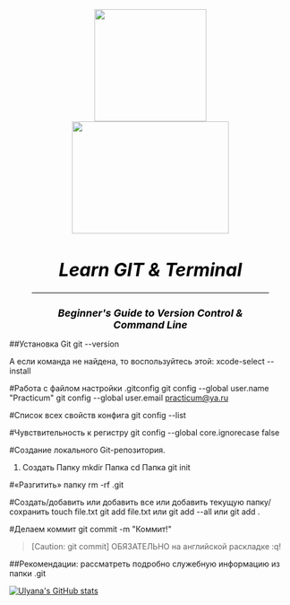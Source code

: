 <style>
   .fig {
    text-align: center; /* Выравнивание по центру */
    font-style: italic; /* Курсивное начертание */
    margin-top: 0; /* Отступ сверху */
    margin-bottom: 0; /* Отступ снизу */
    color: #000000; /* Цвет подрисуночной подписи */
    h1 { font-size: xx-large; }
    h2 { font-size: large; }
    hr {
        border: none; /* Убираем границу */
        background-color: black; /* Цвет линии */
        height: 1px; /* Толщина линии */ }
</style>
<figure class="fig">
   <img src="https://img.shields.io/badge/git-%23F05033.svg?style=for-the-badge&logo=git&logoColor=white" width="200" height="200">
   <img src="https://img.shields.io/badge/github-%23121011.svg?style=for-the-badge&logo=github&logoColor=white" width="280" height="200">
   <figcaption>
      <h1> Learn GIT & Terminal </h1>
   </figcaption>
   <hr>
   <figcaption>
      <h2> Beginner's Guide to Version Control & Command Line </h2>
   </figcaption>
</figure>

##Установка Git
git --version

А если команда не найдена, то воспользуйтесь этой:
xcode-select --install

#Работа с файлом настройки .gitconfig
git config --global user.name "Practicum"
git config --global user.email practicum@ya.ru

#Cписок всех свойств конфига
git config --list

#Чувствительность к регистру
git config --global core.ignorecase false

#Создание локального Git-репозитория.
1. Создать Папку
mkdir  Папка
cd Папка
git init

#«Разгитить» папку
rm -rf .git

#Создать/добавить или добавить все или добавить текущую папку/сохранить
touch file.txt 
git add file.txt или git add --all или git add .

#Делаем коммит
git commit -m "Коммит!"

> [Caution: git commit]
> ОБЯЗАТЕЛЬНО на английской раскладке :q! <!-- git попросит ввести название коммита в редакторе по умолчанию. Иногда в таком случае открывается редактор vim. Выйти из Vim. -->

##Рекомендации:
рассматреть подробно служебную информацию из папки .git

[![Ulyana's GitHub stats](https://github-readme-stats.vercel.app/api?username=anuraghazra)](https://github.com/anuraghazra/github-readme-stats)
